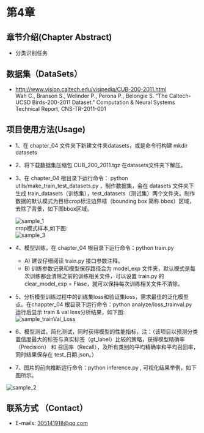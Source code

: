 # 第4章  
## 章节介绍(Chapter Abstract)  
* 分类识别任务


## 数据集（DataSets）  
* http://www.vision.caltech.edu/visipedia/CUB-200-2011.html  
  Wah C., Branson S., Welinder P., Perona P., Belongie S. “The Caltech-UCSD Birds-200-2011 Dataset.” Computation & Neural Systems Technical Report, CNS-TR-2011-001  
## 项目使用方法(Usage)  
* 1、在 chapter_04 文件夹下新建文件夹datasets，或是命令行构建 mkdir datasets  
* 2、将下载数据集压缩包 CUB_200_2011.tgz 在datasets文件夹下解压。  
* 3、在 chapter_04 根目录下运行命令： python utils/make_train_test_datasets.py ，制作数据集，会在 datasets 文件夹下生成 train_datasets（训练集），test_datasets（测试集）两个文件夹。制作数据的默认模式为目标crop标注边界框（bounding box 简称 bbox）区域，去除了背景，如下图bbox区域。  

  ![sample_1](https://github.com/XiangLiK/cv_course/raw/master/chapter_05/samples/sample_1.png)  
  crop模式样本,如下图:  
  ![sample_3](https://github.com/XiangLiK/cv_course/raw/master/chapter_05/samples/sample_3.png)  

* 4、模型训练，在 chapter_04 根目录下运行命令：python train.py  
  * A) 建议仔细阅读 train.py 接口参数注释。
  * B) 训练参数记录和模型保存路径会为 model_exp 文件夹，默认模式是每次训练都会清除之前的训练相关文件，可以设置 train.py 的 clear_model_exp = Flase，就可以保持每次训练相关文件不清除。
* 5、分析模型训练过程中的训练集loss和验证集loss，需求最佳的泛化模型点。在chappter_04 根目录下运行命令：python analyze/loss_trainval.py  
  运行后显示 train & val loss分析结果，如下图:  
  ![sample_trainVal_Loss](https://github.com/XiangLiK/cv_course/raw/master/chapter_05/samples/trainVal_Loss.png)  
* 6、模型测试，简化测试，同时获得模型的性能指标，注：（该项目以预测分类置信度最大的标签与真实标签（gt_label）比较的策略，获得模型精确率（Precision） 和 召回率（Recall），及所有类别的平均精确率和平均召回率，同时结果保存在 test_日期.json。）  
* 7、图片的前向推断运行命令：python inference.py , 可视化结果举例，如下图所示。


![sample_2](https://github.com/XiangLiK/cv_course/raw/master/chapter_05/samples/sample_2.png)  

## 联系方式 （Contact）  
* E-mails: 305141918@qq.com  
